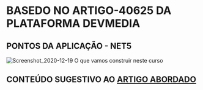 # BASEDO NO ARTIGO-40625 DA PLATAFORMA DEVMEDIA
## PONTOS DA APLICAÇÃO - NET5

![Screenshot_2020-12-19 O que vamos construir neste curso ](https://user-images.githubusercontent.com/52793184/102703638-2cb7ec00-4250-11eb-8646-ddd72130d20c.png)

## CONTEÚDO SUGESTIVO AO [ARTIGO ABORDADO](https://www.devmedia.com.br/view/viewaula.php?idcomp=40625)